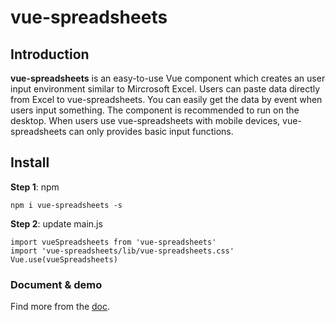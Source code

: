 # vue-spreadsheets

## Introduction

**vue-spreadsheets** is an easy-to-use Vue component which creates an user input environment similar to Mircrosoft Excel.
Users can paste data directly from Excel to vue-spreadsheets.
You can easily get the data by event when users input something.
The component is recommended to run on the desktop.
When users use vue-spreadsheets with mobile devices, vue-spreadsheets can only provides basic input functions.


## Install
**Step 1**: npm
```
npm i vue-spreadsheets -s
```
**Step 2**: update main.js
```
import vueSpreadsheets from 'vue-spreadsheets'
import 'vue-spreadsheets/lib/vue-spreadsheets.css'
Vue.use(vueSpreadsheets)
```
### Document & demo
Find more from the [doc](https://cli.vuejs.org/config/).
